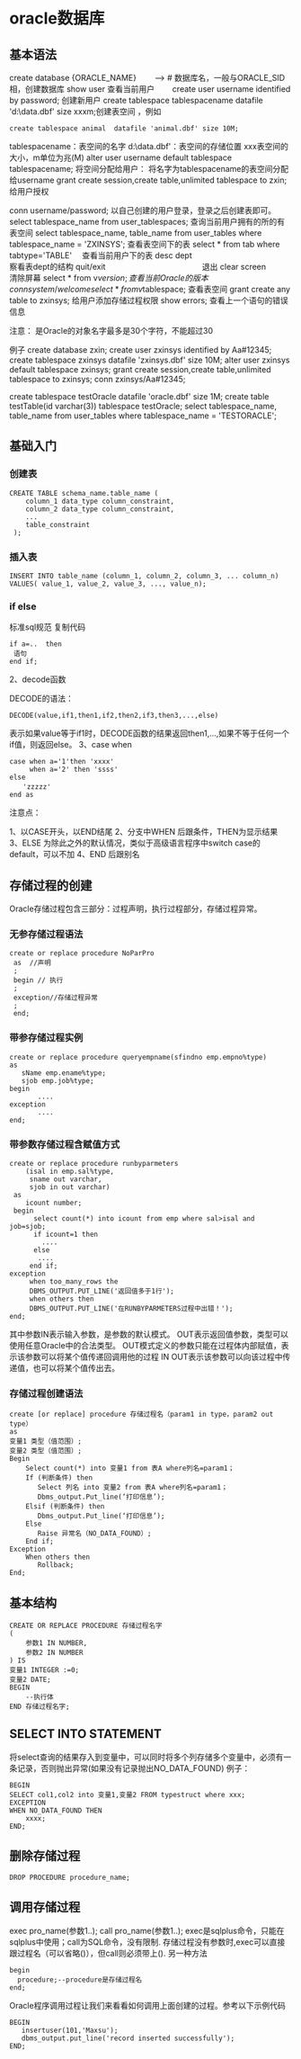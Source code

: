 # oracle数据库
## 基本语法
create database {ORACLE_NAME}　　   --> # 数据库名，一般与ORACLE_SID相，创建数据库
show user 查看当前用户　　
create user username identified by password; 创建新用户
 create tablespace tablespacename datafile 'd:\data.dbf' size xxxm;创建表空间 ，例如
 ```
 create tablespace animal  datafile 'animal.dbf' size 10M;
 ```
tablespacename：表空间的名字
d:\data.dbf'：表空间的存储位置
xxx表空间的大小，m单位为兆(M)
 alter user username default tablespace tablespacename; 将空间分配给用户：   将名字为tablespacename的表空间分配给username 
 grant create session,create table,unlimited tablespace to zxin; 给用户授权

conn username/password;   以自己创建的用户登录，登录之后创建表即可。
select tablespace_name from user_tablespaces;  查询当前用户拥有的所的有表空间
select tablespace_name, table_name from user_tables
where tablespace_name = 'ZXINSYS';               查看表空间下的表
select * from tab where tabtype='TABLE'　 查看当前用户下的表
desc dept　　　　　　　　　　　　 察看表dept的结构
quit/exit　　　　　　　　　　　　 退出
clear screen　　　　　　　　　 清除屏幕
select * from v$version;查看当前Oracle的版本
conn system/welcome select * from v$tablespace; 查看表空间
grant create any table to zxinsys;  给用户添加存储过程权限
show errors;  查看上一个语句的错误信息

注意：
是Oracle的对象名字最多是30个字符，不能超过30

例子
create database zxin;
create user zxinsys identified   by  Aa#12345;
create tablespace zxinsys  datafile 'zxinsys.dbf' size 10M;
alter user zxinsys default tablespace zxinsys;
grant create session,create table,unlimited tablespace to zxinsys;
conn zxinsys/Aa#12345;


create tablespace testOracle  datafile 'oracle.dbf' size 1M;
create table testTable(id varchar(3)) tablespace testOracle;
select tablespace_name, table_name from user_tables
where tablespace_name = 'TESTORACLE';
## 基础入门
### 创建表
```
CREATE TABLE schema_name.table_name (
    column_1 data_type column_constraint,
    column_2 data_type column_constraint,
    ...
    table_constraint
 );
```
### 插入表
```
INSERT INTO table_name (column_1, column_2, column_3, ... column_n)
VALUES( value_1, value_2, value_3, ..., value_n);
```
### if else
标准sql规范
复制代码

 ```
 if a=..  then
  语句
 end if;
 ```
2、decode函数

DECODE的语法：
```
DECODE(value,if1,then1,if2,then2,if3,then3,...,else)
```
表示如果value等于if1时，DECODE函数的结果返回then1,...,如果不等于任何一个if值，则返回else。
3、case when

```
case when a='1'then 'xxxx'
     when a='2' then 'ssss'
else
　　'zzzzz'
end as
```
注意点： 

1、以CASE开头，以END结尾 
2、分支中WHEN 后跟条件，THEN为显示结果 
3、ELSE 为除此之外的默认情况，类似于高级语言程序中switch case的default，可以不加 
4、END 后跟别名
## 存储过程的创建
Oracle存储过程包含三部分：过程声明，执行过程部分，存储过程异常。

### 无参存储过程语法
```
create or replace procedure NoParPro
 as  //声明
 ;
 begin // 执行
 ;
 exception//存储过程异常
 ;
 end;
```
### 带参存储过程实例
```
create or replace procedure queryempname(sfindno emp.empno%type)
as
   sName emp.ename%type;
   sjob emp.job%type;
begin
       ....
exception
       ....
end;
```
### 带参数存储过程含赋值方式
```
create or replace procedure runbyparmeters
    (isal in emp.sal%type,
     sname out varchar,
     sjob in out varchar)
 as
    icount number;
 begin 
      select count(*) into icount from emp where sal>isal and job=sjob;
      if icount=1 then 
        ....
      else
       ....
     end if;
exception
     when too_many_rows the
     DBMS_OUTPUT.PUT_LINE('返回值多于1行');
     when others then 
     DBMS_OUTPUT.PUT_LINE('在RUNBYPARMETERS过程中出错！');
end;
```
其中参数IN表示输入参数，是参数的默认模式。
OUT表示返回值参数，类型可以使用任意Oracle中的合法类型。
OUT模式定义的参数只能在过程体内部赋值，表示该参数可以将某个值传递回调用他的过程
IN OUT表示该参数可以向该过程中传递值，也可以将某个值传出去。
### 存储过程创建语法
```
create [or replace] procedure 存储过程名（param1 in type，param2 out type）
as
变量1 类型（值范围）;
变量2 类型（值范围）;
Begin
    Select count(*) into 变量1 from 表A where列名=param1；
    If (判断条件) then
       Select 列名 into 变量2 from 表A where列名=param1；
       Dbms_output.Put_line(‘打印信息’);
    Elsif (判断条件) then
       Dbms_output.Put_line(‘打印信息’);
    Else
       Raise 异常名（NO_DATA_FOUND）;
    End if;
Exception
    When others then
       Rollback;
End;
```
## 基本结构

```
CREATE OR REPLACE PROCEDURE 存储过程名字
(
    参数1 IN NUMBER,
    参数2 IN NUMBER
) IS
变量1 INTEGER :=0;
变量2 DATE;
BEGIN
    --执行体
END 存储过程名字;
```
## SELECT INTO STATEMENT
将select查询的结果存入到变量中，可以同时将多个列存储多个变量中，必须有一条记录，否则抛出异常(如果没有记录抛出NO_DATA_FOUND)
例子：
```
BEGIN
SELECT col1,col2 into 变量1,变量2 FROM typestruct where xxx;
EXCEPTION
WHEN NO_DATA_FOUND THEN
    xxxx;
END;
```
## 删除存储过程
```
DROP PROCEDURE procedure_name;
```
## 调用存储过程
exec pro_name(参数1..);
call pro_name(参数1..);
 exec是sqlplus命令，只能在sqlplus中使用；call为SQL命令，没有限制.
存储过程没有参数时,exec可以直接跟过程名（可以省略()），但call则必须带上().
另一种方法
```
begin
  procedure;--procedure是存储过程名
end;
```

Oracle程序调用过程让我们来看看如何调用上面创建的过程。参考以下示例代码 
```
BEGIN
   insertuser(101,'Maxsu');
   dbms_output.put_line('record inserted successfully');
END;
```



